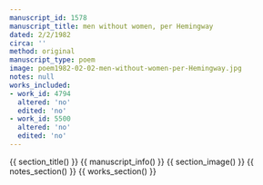 ```yaml
---
manuscript_id: 1578
manuscript_title: men without women, per Hemingway
dated: 2/2/1982
circa: ''
method: original
manuscript_type: poem
image: poem1982-02-02-men-without-women-per-Hemingway.jpg
notes: null
works_included:
- work_id: 4794
  altered: 'no'
  edited: 'no'
- work_id: 5500
  altered: 'no'
  edited: 'no'
---
```


{{ section_title() }}
{{ manuscript_info() }}
{{ section_image() }}
{{ notes_section() }}
{{ works_section() }}
